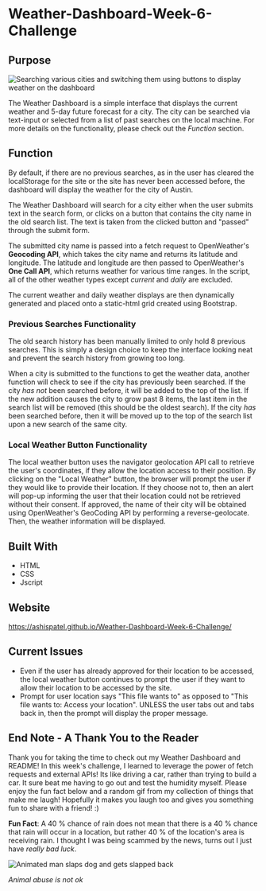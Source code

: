 # Weather-Dashboard-Week-6-Challenge

## Purpose

![Searching various cities and switching them using buttons to display weather on the dashboard](https://github.com/AshisPatel/Weather-Dashboard-Week-6-Challenge/blob/main/assets/images/weather-dashboard-preview.gif)

The Weather Dashboard is a simple interface that displays the current weather and 5-day future forecast for a city. The city can be searched via text-input or selected from a list of past searches on the local machine. For more details on the functionality, please check out the *Function* section. 

## Function

By default, if there are no previous searches, as in the user has cleared the localStorage for the site or the site has never been accessed before, the dashboard will display the weather for the city of Austin. 

The Weather Dashboard will search for a city either when the user submits text in the search form, or clicks on a button that contains the city name in the old search list. The text is taken from the clicked button and "passed" through the submit form. 

The submitted city name is passed into a fetch request to OpenWeather's **Geocoding API**, which takes the city name and returns its latitude and longitude. The latitude and longitude are then passed to OpenWeather's **One Call API**, which returns weather for various time ranges. In the script, all of the other weather types except *current* and *daily* are excluded. 

The current weather and daily weather displays are then dynamically generated and placed onto a static-html grid created using Bootstrap. 

### Previous Searches Functionality

The old search history has been manually limited to only hold 8 previous searches. This is simply a design choice to keep the interface looking neat and prevent the search history from growing too long. 

When a city is submitted to the functions to get the weather data, another function will check to see if the city has previously been searched. If the city *has not* been searched before, it will be added to the top of the list. If the new addition causes the city to grow past 8 items, the last item in the search list will be removed (this should be the oldest search). If the city *has* been searched before, then it will be moved up to the top of the search list upon a new search of the same city. 

### Local Weather Button Functionality

The local weather button uses the navigator geolocation API call to retrieve the user's coordinates, if they allow the location access to their position. By clicking on the "Local Weather" button, the browser will prompt the user if they would like to provide their location. If they choose not to, then an alert will pop-up informing the user that their location could not be retrieved without their consent. If approved, the name of their city will be obtained using OpenWeather's GeoCoding API by performing a reverse-geolocate. Then, the weather information will be displayed. 

## Built With

* HTML
* CSS
* Jscript

## Website

https://ashispatel.github.io/Weather-Dashboard-Week-6-Challenge/

## Current Issues 

* Even if the user has already approved for their location to be accessed, the local weather button continues to prompt the user if they want to allow their location to be accessed by the site. 
* Prompt for user location says "This file wants to" as opposed to "This file wants to: Access your location". UNLESS the user tabs out and tabs back in, then the prompt will display the proper message. 

## End Note - A Thank You to the Reader 

Thank you for taking the time to check out my Weather Dashboard and README! In this week's challenge, I learned to leverage the power of fetch requests and external APIs! Its like driving a car, rather than trying to build a car. It sure beat me having to go out and test the humidity myself. Please enjoy the fun fact below and a random gif from my collection of things that make me laugh! Hopefully it makes you laugh too and gives you something fun to share with a friend! :) 

**Fun Fact**: A 40 % chance of rain does not mean that there is a 40 % chance that rain will occur in a location, but rather 40 % of the location's area is receiving rain. I thought I was being scammed by the news, turns out I just have *really bad luck*. 

![Animated man slaps dog and gets slapped back](https://github.com/AshisPatel/Weather-Dashboard-Week-6-Challenge/blob/main/assets/images/dog-slap.gif)

*Animal abuse is not ok*






